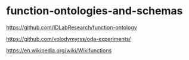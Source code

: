 # function-ontologies-and-schemas

https://github.com/IDLabResearch/function-ontology


https://github.com/volodymyrss/oda-experiments/

https://en.wikipedia.org/wiki/Wikifunctions

